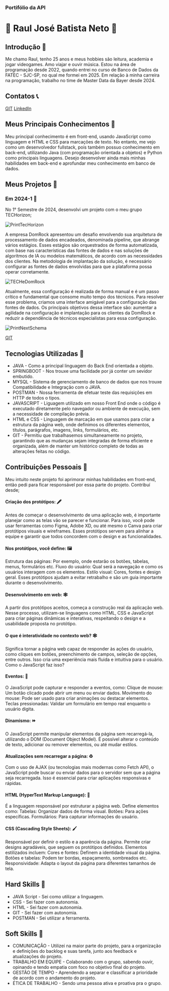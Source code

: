 ### Portifólio da API

# 👋 Raul José Batista Neto 👋

## Introdução 📰

Me chamo Raul, tenho 25 anos e meus hobbies são leitura, academia e jogar videogames. Amo viajar e ouvir música. Estou na área de programação desde 2022, quando entrei no curso de Banco de Dados da FATEC - SJC-SP, no qual me formei em 2025. Em relação à minha carreira na programação, trabalho no time de Master Data da Bayer desde 2024.

## Contatos 📞

[GIT](https://github.com/raulnt)
[LinkedIn](https://www.linkedin.com/in/raul-neto-b51b24157/)

## Meus Principais Conhecimentos 🧠

Meu principal conhecimento é em front-end, usando JavaScript como linguagem e HTML e CSS para marcações de texto. No entanto, me vejo como um desenvolvedor fullstack, pois também possuo conhecimento em back-end, utilizando Java (com programação orientada a objetos) e Python como principais linguagens. Desejo desenvolver ainda mais minhas habilidades em back-end e aprofundar meu conhecimento em banco de dados.

## Meus Projetos 👷

### Em 2024-1 📆
No 1° Semestre de 2024, desenvolvi um projeto com o meu grupo TECHorizon;

![PrintTecHorizon](https://github.com/user-attachments/assets/ad95df9e-6185-4d8d-aabe-5a79572b84cd)

A empresa DomRock apresentou um desafio envolvendo sua arquitetura de processamento de dados encadeados, denominada pipeline, que abrange vários estágios. Esses estágios são orquestrados de forma automatizada, com base nas características das fontes de dados e nas soluções de algoritmos de IA ou modelos matemáticos, de acordo com as necessidades dos clientes. Na metodologia de implantação da solução, é necessário configurar as fontes de dados envolvidas para que a plataforma possa operar corretamente.

![TECHeDomRock](https://github.com/user-attachments/assets/ff6b11cc-3fed-4434-b0a7-6906916edab7)

Atualmente, essa configuração é realizada de forma manual e é um passo crítico e fundamental que consome muito tempo dos técnicos. Para resolver esse problema, criamos uma interface amigável para a configuração das fontes de dados. Os principais objetivos dessa interface são: aumentar a agilidade na configuração e implantação para os clientes da DomRock e reduzir a dependência de técnicos especialistas para essa configuração.

![PrintNextSchema](https://github.com/user-attachments/assets/8ff89104-7faa-4c28-8447-70da691249e1)

[GIT](https://github.com/raulnt/NextSchema)

## Tecnologias Utilizadas 🧰
* JAVA - Como a principal linguagem do Back End orientada a objeto.
* SPRINGBOOT - Nos trouxe uma facilidade por já conter um sevidor embutido.
* MYSQL - Sistema de gerenciamento de banco de dados que nos trouxe Compatibilidade e Integração com o JAVA.
* POSTMAN - Nossa ferramenta de efetuar teste das requisições em HTTP de todos o tipos.
* JAVASCRIPT - Liguagem utilizado em nosso Front End onde o código é executado diretamente pelo navegador ou ambiente de execução, sem a necessidade de compilação prévia.
* HTML e CSS - Linguagem de marcação em que usamos para criar a estrutura da página web, onde definimos os diferentes elementos, títulos, parágrafos, imagens, links, formulários, etc.
* GIT - Permitiu que trabalhasemos simultaneamente no projeto, garantindo que as mudanças sejam integradas de forma eficiente e organizada, além de manter um histórico completo de todas as alterações feitas no código.

## Contribuições Pessoais 🤝
  Meu intuito neste projeto foi aprimorar minhas habilidades em front-end, então pedi para ficar responsável por essa parte do projeto. 
  Contribuí desde; 

#### Criação dos protótipos: 🖋️
  Antes de começar o desenvolvimento de uma aplicação web, é importante planejar como as telas vão se parecer e funcionar.
  Para isso, você pode usar ferramentas como Figma, Adobe XD, ou até mesmo o Canva para criar protótipos visuais e wireframes. Esses protótipos servem para alinhar a equipe e garantir que todos concordem com o design e as funcionalidades.

#### Nos protótipos, você define: 🖼️
  Estrutura das páginas: Por exemplo, onde estarão os botões, tabelas, menus, formulários etc.
  Fluxo do usuário: Qual será a navegação e como os usuários interagem com os elementos.
  Estilo visual: Cores, fontes e design geral.
  Esses protótipos ajudam a evitar retrabalho e são um guia importante durante o desenvolvimento.
  
#### Desenvolvimento em web: 🕸️
  A partir dos protótipos aceitos, começa a construção real da aplicação web.
  Nesse processo, utilizam-se linguagens como HTML, CSS e JavaScript para criar páginas dinâmicas e interativas, respeitando o design e a usabilidade proposta no protótipo.

#### O que é interatividade no contexto web? 🕸️
  Significa tornar a página web capaz de responder às ações do usuário, como cliques em botões, preenchimento de campos, seleção de opções, entre outros.
  Isso cria uma experiência mais fluida e intuitiva para o usuário.
  Como o JavaScript faz isso?

#### Eventos: 🥳
  O JavaScript pode capturar e responder a eventos, como:
  Clique de mouse: Um botão clicado pode abrir um menu ou enviar dados.
  Movimento do mouse: Pode ser usado para criar animações ou destacar elementos.
  Teclas pressionadas: Validar um formulário em tempo real enquanto o usuário digita.

#### Dinamismo: ⏩
  O JavaScript permite manipular elementos da página sem recarregá-la, utilizando o DOM (Document Object Model).
  É possível alterar o conteúdo de texto, adicionar ou remover elementos, ou até mudar estilos.

#### Atualizações sem recarregar a página: ♻️
  Com o uso de AJAX (ou tecnologias mais modernas como Fetch API), o JavaScript pode buscar ou enviar dados para o servidor sem que a página seja recarregada.
  Isso é essencial para criar aplicações responsivas e rápidas.

#### HTML (HyperText Markup Language): 🔖
  É a linguagem responsável por estruturar a página web.
  Define elementos como:
  Tabelas: Organizar dados de forma visual.
  Botões: Para ações específicas.
  Formulários: Para capturar informações do usuário.

#### CSS (Cascading Style Sheets): 🖌️
  Responsável por definir o estilo e a aparência da página. Permite criar designs agradáveis, que seguem os protótipos definidos.
  Elementos estilizados incluem:
  Cores e fontes: Definem a identidade visual da página.
  Botões e tabelas: Podem ter bordas, espaçamento, sombreados etc.
  Responsividade: Adapta o layout da página para diferentes tamanhos de tela.

## Hard Skills 🦾
* JAVA Script - Sei como utilizar a linguagem.
* CSS - Sei fazer com autonomia.
* HTML - Sei fazer com autonomia.
* GIT - Sei fazer com autonomia.
* POSTMAN - Sei utilizar a ferramenta.

## Soft Skills 💭
* COMUNICAÇÂO - Utilizei na maior parte do projeto, para a organização e definições do backlog e suas tarefa, junto aos feedback e atualizações do projeto.
* TRABALHO EM EQUIPE - Colaborando com o grupo, sabendo ouvir, opinando e tendo empatia com foco no objetivo final do projeto.
* GESTÂO DE TEMPO - Aprendendo a separar e classificar a prioridade de acordo com o andamento do projeto.
* ÉTICA DE TRABALHO - Sendo uma pessoa ativa e proativa pra o grupo.
